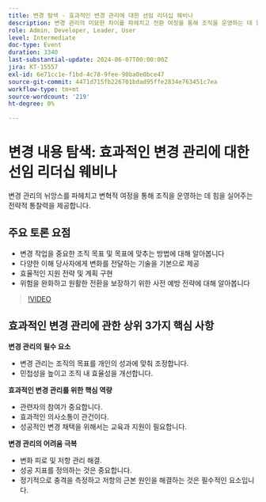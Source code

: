 ```yaml
---
title: 변경 탐색 - 효과적인 변경 관리에 대한 선임 리더십 웨비나
description: 변경 관리의 미묘한 차이를 파헤치고 전환 여정을 통해 조직을 운영하는 데 힘을 불어넣을 수 있는 전략적 통찰력을 제공합니다.주요 논의 사항 - 변경 노력을 중요한 조직 목표 및 목표에 맞추는 방법 다양한 이해 당사자에게 변경 사항을 전달하는 기술 기본 효율적인 지원 전략 및 계획 구현 위험 완화 및 원활한 전환을 위한 사전 예방 전략 알아보기
role: Admin, Developer, Leader, User
level: Intermediate
doc-type: Event
duration: 3340
last-substantial-update: 2024-06-07T00:00:00Z
jira: KT-15557
exl-id: 6e71cc1e-f1bd-4c78-9fee-90ba0e0bce47
source-git-commit: 4471d715fb226701bdad95ffe2834e763451c7ea
workflow-type: tm+mt
source-wordcount: '219'
ht-degree: 0%

---
```


# 변경 내용 탐색: 효과적인 변경 관리에 대한 선임 리더십 웨비나

변경 관리의 뉘앙스를 파헤치고 변혁적 여정을 통해 조직을 운영하는 데 힘을 실어주는 전략적 통찰력을 제공합니다.

## 주요 토론 요점

* 변경 작업을 중요한 조직 목표 및 목표에 맞추는 방법에 대해 알아봅니다
* 다양한 이해 당사자에게 변화를 전달하는 기술을 기본으로 제공
* 효율적인 지원 전략 및 계획 구현
* 위험을 완화하고 원활한 전환을 보장하기 위한 사전 예방 전략에 대해 알아봅니다

>[!VIDEO](https://video.tv.adobe.com/v/3429286/?learn=on)

## 효과적인 변경 관리에 관한 상위 3가지 핵심 사항

**변경 관리의 필수 요소**

* 변경 관리는 조직의 목표를 개인의 성과에 맞춰 조정합니다.
* 민첩성을 높이고 조직 내 효율성을 개선합니다.

**효과적인 변경 관리를 위한 핵심 역량**

* 관련자의 참여가 중요합니다.
* 효과적인 의사소통이 관건이다.
* 성공적인 변경 채택을 위해서는 교육과 지원이 필요합니다.

**변경 관리의 어려움 극복**

* 변화 피로 및 저항 관리 해결.
* 성공 지표를 정의하는 것은 중요합니다.
* 정기적으로 충격을 측정하고 저항의 근본 원인을 해결하는 것은 필수적인 요소입니다.
